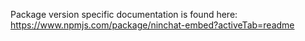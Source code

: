 Package version specific documentation is found here: https://www.npmjs.com/package/ninchat-embed?activeTab=readme


